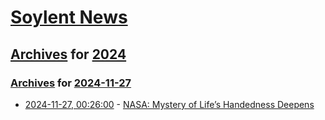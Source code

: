 # [Soylent News](../../../README.md)

## [Archives](../../index.md) for [2024](../index.md)

### [Archives](../../index.md) for [2024-11-27](index.md)

* [2024-11-27, 00:26:00](https://soylentnews.org/article.pl?sid=24/11/26/1218207&from=rss) - [NASA: Mystery of Life’s Handedness Deepens](https://soylentnews.org/article.pl?sid=24/11/26/1218207&from=rss)

